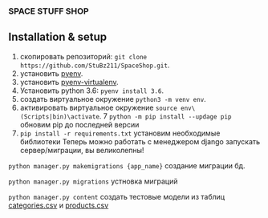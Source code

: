 
### SPACE STUFF SHOP  

## Installation & setup

1. скопировать репозиторий: `git clone https://github.com/StuBz211/SpaceShop.git`.
2. установить [pyenv](https://github.com/yyuu/pyenv#installation).
3. установить [pyenv-virtualenv](https://github.com/yyuu/pyenv-virtualenv#installation).
4. Установить python 3.6: `pyenv install 3.6`.
5. создать виртуальное окружение `python3 -m venv env`.
6. активировать виртуальное окружение `source env\(Scripts|bin)\activate`.
7 `python -m pip install --updage pip` обновим pip до последней версии
8. `pip install -r requirements.txt` установим необходимые библиотеки
Теперь можно работать с менеджером django запускать сервер/миграции, вы великолепны!

`python manager.py makemigrations {app_name}` создание миграции бд.

`python manager.py migrations` устновка миграций 

`python manager.py content` создать тестовые модели из таблиц [categories.csv](/shop/contents/categories.csv) и [products.csv](/shop/contents/products.csv)